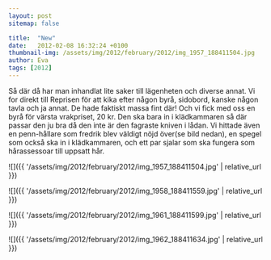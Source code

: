 ```yaml
---
layout: post
sitemap: false

title:  "New"
date:   2012-02-08 16:32:24 +0100
thumbnail-img: /assets/img/2012/february/2012/img_1957_188411504.jpg
author: Eva
tags: [2012]
---
```


Så där då har man inhandlat lite saker till lägenheten och diverse annat. Vi for direkt till Reprisen för att kika efter någon byrå, sidobord, kanske någon tavla och ja annat. De hade faktiskt massa fint där! Och vi fick med oss en byrå för värsta vrakpriset, 20 kr. Den ska bara in i klädkammaren så där passar den ju bra då den inte är den fagraste kniven i lådan. Vi hittade även en penn-hållare som fredrik blev väldigt nöjd över(se bild nedan), en spegel som också ska in i klädkammaren, och ett par sjalar som ska fungera som hårassessoar till uppsatt hår.

![]({{ '/assets/img/2012/february/2012/img_1957_188411504.jpg'  | relative_url }})

![]({{ '/assets/img/2012/february/2012/img_1958_188411559.jpg'  | relative_url }})

![]({{ '/assets/img/2012/february/2012/img_1961_188411599.jpg'  | relative_url }})

![]({{ '/assets/img/2012/february/2012/img_1962_188411634.jpg'  | relative_url }})

